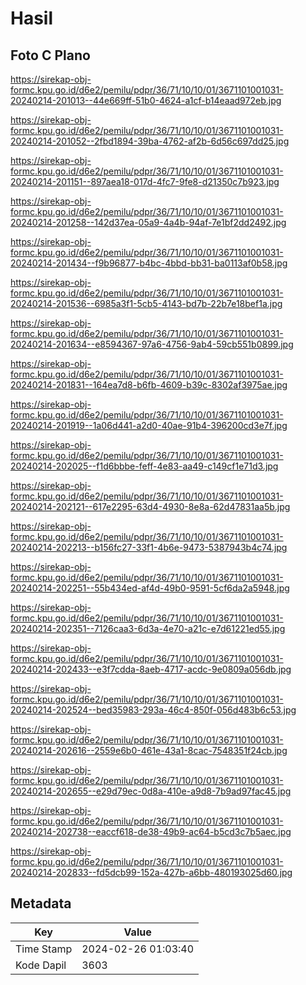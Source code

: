 # Hasil

## Foto C Plano

https://sirekap-obj-formc.kpu.go.id/d6e2/pemilu/pdpr/36/71/10/10/01/3671101001031-20240214-201013--44e669ff-51b0-4624-a1cf-b14eaad972eb.jpg

https://sirekap-obj-formc.kpu.go.id/d6e2/pemilu/pdpr/36/71/10/10/01/3671101001031-20240214-201052--2fbd1894-39ba-4762-af2b-6d56c697dd25.jpg

https://sirekap-obj-formc.kpu.go.id/d6e2/pemilu/pdpr/36/71/10/10/01/3671101001031-20240214-201151--897aea18-017d-4fc7-9fe8-d21350c7b923.jpg

https://sirekap-obj-formc.kpu.go.id/d6e2/pemilu/pdpr/36/71/10/10/01/3671101001031-20240214-201258--142d37ea-05a9-4a4b-94af-7e1bf2dd2492.jpg

https://sirekap-obj-formc.kpu.go.id/d6e2/pemilu/pdpr/36/71/10/10/01/3671101001031-20240214-201434--f9b96877-b4bc-4bbd-bb31-ba0113af0b58.jpg

https://sirekap-obj-formc.kpu.go.id/d6e2/pemilu/pdpr/36/71/10/10/01/3671101001031-20240214-201536--6985a3f1-5cb5-4143-bd7b-22b7e18bef1a.jpg

https://sirekap-obj-formc.kpu.go.id/d6e2/pemilu/pdpr/36/71/10/10/01/3671101001031-20240214-201634--e8594367-97a6-4756-9ab4-59cb551b0899.jpg

https://sirekap-obj-formc.kpu.go.id/d6e2/pemilu/pdpr/36/71/10/10/01/3671101001031-20240214-201831--164ea7d8-b6fb-4609-b39c-8302af3975ae.jpg

https://sirekap-obj-formc.kpu.go.id/d6e2/pemilu/pdpr/36/71/10/10/01/3671101001031-20240214-201919--1a06d441-a2d0-40ae-91b4-396200cd3e7f.jpg

https://sirekap-obj-formc.kpu.go.id/d6e2/pemilu/pdpr/36/71/10/10/01/3671101001031-20240214-202025--f1d6bbbe-feff-4e83-aa49-c149cf1e71d3.jpg

https://sirekap-obj-formc.kpu.go.id/d6e2/pemilu/pdpr/36/71/10/10/01/3671101001031-20240214-202121--617e2295-63d4-4930-8e8a-62d47831aa5b.jpg

https://sirekap-obj-formc.kpu.go.id/d6e2/pemilu/pdpr/36/71/10/10/01/3671101001031-20240214-202213--b156fc27-33f1-4b6e-9473-5387943b4c74.jpg

https://sirekap-obj-formc.kpu.go.id/d6e2/pemilu/pdpr/36/71/10/10/01/3671101001031-20240214-202251--55b434ed-af4d-49b0-9591-5cf6da2a5948.jpg

https://sirekap-obj-formc.kpu.go.id/d6e2/pemilu/pdpr/36/71/10/10/01/3671101001031-20240214-202351--7126caa3-6d3a-4e70-a21c-e7d61221ed55.jpg

https://sirekap-obj-formc.kpu.go.id/d6e2/pemilu/pdpr/36/71/10/10/01/3671101001031-20240214-202433--e3f7cdda-8aeb-4717-acdc-9e0809a056db.jpg

https://sirekap-obj-formc.kpu.go.id/d6e2/pemilu/pdpr/36/71/10/10/01/3671101001031-20240214-202524--bed35983-293a-46c4-850f-056d483b6c53.jpg

https://sirekap-obj-formc.kpu.go.id/d6e2/pemilu/pdpr/36/71/10/10/01/3671101001031-20240214-202616--2559e6b0-461e-43a1-8cac-7548351f24cb.jpg

https://sirekap-obj-formc.kpu.go.id/d6e2/pemilu/pdpr/36/71/10/10/01/3671101001031-20240214-202655--e29d79ec-0d8a-410e-a9d8-7b9ad97fac45.jpg

https://sirekap-obj-formc.kpu.go.id/d6e2/pemilu/pdpr/36/71/10/10/01/3671101001031-20240214-202738--eaccf618-de38-49b9-ac64-b5cd3c7b5aec.jpg

https://sirekap-obj-formc.kpu.go.id/d6e2/pemilu/pdpr/36/71/10/10/01/3671101001031-20240214-202833--fd5dcb99-152a-427b-a6bb-480193025d60.jpg


## Metadata

| Key        | Value               |
| ---------- | ------------------- |
| Time Stamp | 2024-02-26 01:03:40 |
| Kode Dapil | 3603                |



